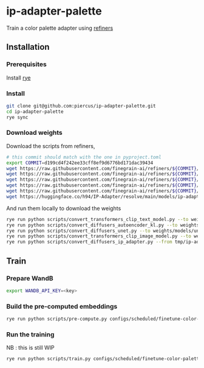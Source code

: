 # ip-adapter-palette

Train a color palette adapter using [refiners](https://github.com/finegrain-ai/refiners)

## Installation

### Prerequisites

Install [rye](https://github.com/mitsuhiko/rye)

### Install

```bash
git clone git@github.com:piercus/ip-adapter-palette.git
cd ip-adapter-palette
rye sync
```

### Download weights

Download the scripts from refiners, 

```bash
# this commit should match with the one in pyproject.toml
export COMMIT=d199cd4f242ee33cff8ef9d6776bd171dac39434
wget https://raw.githubusercontent.com/finegrain-ai/refiners/${COMMIT}/scripts/conversion/convert_transformers_clip_text_model.py -O scripts/convert_transformers_clip_text_model.py
wget https://raw.githubusercontent.com/finegrain-ai/refiners/${COMMIT}/scripts/conversion/convert_diffusers_autoencoder_kl.py -O scripts/convert_diffusers_autoencoder_kl.py
wget https://raw.githubusercontent.com/finegrain-ai/refiners/${COMMIT}/scripts/conversion/convert_diffusers_unet.py -O scripts/convert_diffusers_unet.py
wget https://raw.githubusercontent.com/finegrain-ai/refiners/${COMMIT}/scripts/conversion/convert_transformers_clip_image_model.py -O scripts/convert_transformers_clip_image_model.py
wget https://raw.githubusercontent.com/finegrain-ai/refiners/${COMMIT}/scripts/conversion/convert_diffusers_ip_adapter.py -O scripts/convert_diffusers_ip_adapter.py
wget https://huggingface.co/h94/IP-Adapter/resolve/main/models/ip-adapter-plus_sd15.bin -O tmp/ip-adapter-plus_sd15.bin
```
And run them locally to download the weights
```bash
rye run python scripts/convert_transformers_clip_text_model.py --to weights/models/CLIPTextEncoderL.safetensors
rye run python scripts/convert_diffusers_autoencoder_kl.py --to weights/models/lda.safetensors
rye run python scripts/convert_diffusers_unet.py --to weights/models/unet.safetensors
rye run python scripts/convert_transformers_clip_image_model.py --to weights/models/CLIPImageEncoderH.safetensors
rye run python scripts/convert_diffusers_ip_adapter.py --from tmp/ip-adapter-plus_sd15.bin --to weights/models/IPAdapter.safetensors
```

## Train

### Prepare WandB

```bash
export WANDB_API_KEY=<key>
```

### Build the pre-computed embeddings

```bash
rye run python scripts/pre-compute.py configs/scheduled/finetune-color-palette-mlp-weighted.toml
```

### Run the training

NB : this is still WIP

```bash
rye run python scripts/train.py configs/scheduled/finetune-color-palette-mlp-weighted.toml
```
